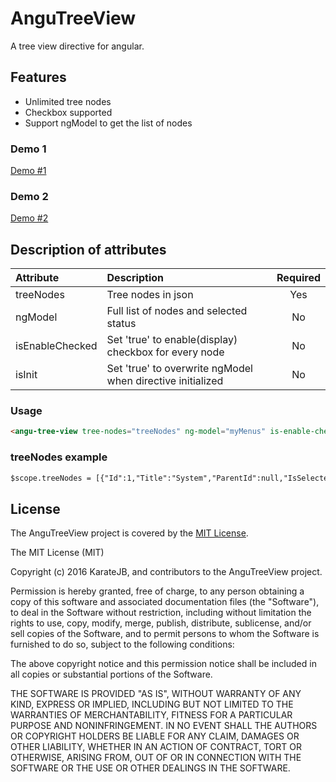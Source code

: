 # AnguTreeView
A tree view directive for angular.

## Features
* Unlimited tree nodes
* Checkbox supported
* Support ngModel to get the list of nodes

### Demo 1
[Demo #1](http://karatejb.github.io/demo/angu-treeview/demo1)
### Demo 2
[Demo #2](http://karatejb.github.io/demo/angu-treeview/demo2)

## Description of attributes
| Attribute        | Description           | Required  |
| :------------- |:-------------| :-----:|
| treeNodes | Tree nodes in json | Yes |
| ngModel | Full list of nodes and selected status | No |
| isEnableChecked | Set 'true' to enable(display) checkbox for every node | No |
| isInit | Set 'true' to overwrite ngModel when directive initialized  | No |

### Usage
```html
<angu-tree-view tree-nodes="treeNodes" ng-model="myMenus" is-enable-checked="true" is-init="true"></tree-view>
```

### treeNodes example
```html
$scope.treeNodes = [{"Id":1,"Title":"System","ParentId":null,"IsSelected":false,"Nodes":[{"Id":101,"Title":"Users","ParentId":1,"IsSelected":false,"Nodes":[]},{"Id":102,"Title":"Functions","ParentId":1,"IsSelected":false,"Nodes":[]}]}]
```



## License
The AnguTreeView project is covered by the [MIT License](http://opensource.org/licenses/MIT "MIT License").

The MIT License (MIT)

Copyright (c) 2016 KarateJB, and contributors to the AnguTreeView project.

Permission is hereby granted, free of charge, to any person obtaining a copy
of this software and associated documentation files (the "Software"), to deal
in the Software without restriction, including without limitation the rights
to use, copy, modify, merge, publish, distribute, sublicense, and/or sell
copies of the Software, and to permit persons to whom the Software is
furnished to do so, subject to the following conditions:

The above copyright notice and this permission notice shall be included in
all copies or substantial portions of the Software.

THE SOFTWARE IS PROVIDED "AS IS", WITHOUT WARRANTY OF ANY KIND, EXPRESS OR
IMPLIED, INCLUDING BUT NOT LIMITED TO THE WARRANTIES OF MERCHANTABILITY,
FITNESS FOR A PARTICULAR PURPOSE AND NONINFRINGEMENT. IN NO EVENT SHALL THE
AUTHORS OR COPYRIGHT HOLDERS BE LIABLE FOR ANY CLAIM, DAMAGES OR OTHER
LIABILITY, WHETHER IN AN ACTION OF CONTRACT, TORT OR OTHERWISE, ARISING FROM,
OUT OF OR IN CONNECTION WITH THE SOFTWARE OR THE USE OR OTHER DEALINGS IN
THE SOFTWARE.

